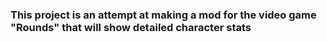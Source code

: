 ### This project is an attempt at making a mod for the video game "Rounds" that will show detailed character stats